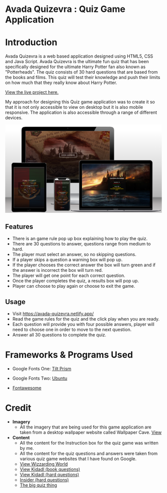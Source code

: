 # Avada Quizevra : Quiz Game Application

# Introduction

Avada Quizevra is a web based application designed using HTML5, CSS and Java Script. Avada Quizevra is the ultimate fun quiz that has been specifically designed for the ultimate Harry Potter fan also known as "Potterheads". The quiz consists of 30 hard questions that are based from the books and films. This quiz will test their knowledge and push their limits on how much that they really know about Harry Potter.

[View the live project here.](https://avada-quizevra.netlify.app/)

My approach for designing this Quiz game application was to create it so that it is not only accessible to view on desktop but it is also mobile responsive. The application is also accessible through a range of different devices.

![quiz image mock up.](assets/images/Avada-Quizevra-mockup.png)

## Features

- There is an game rule pop up box explaining how to play the quiz.
- There are 30 questions to answer, questions range from medium to hard.
- The player must select an answer, so no skipping questions.
- If a player skips a question a warning box will pop up.
- If the player chooses the correct answer the box will turn green and if the answer is incorrect the box will turn red.
- The player will get one point for each correct question.
- Once the player completes the quiz, a results box will pop up.
- Player can choose to play again or choose to exit the game.

## Usage

- Visit https://avada-quizevra.netlify.app/
- Read the game rules for the quiz and the click play when you are ready.
- Each question will provide you with four possible answers, player will need to choose one in order to move to the next question.
- Answer all 30 questions to complete the quiz.

# Frameworks & Programs Used

- Google Fonts One: [Tilt Prism](https://fonts.google.com/?query=Tilt+Prism)

- Google Fonts Two: [Ubuntu](https://fonts.google.com/specimen/Ubuntu?query=Ubuntu)

- [Fontawesome](https://fontawesome.com/)

# Credit

- **Imagery**
  - All the imagery that are being used for this game application are taken from a desktop wallpaper website called Wallpaper Cave.
    [View ](https://wallpapercave.com/harry-potter-hd-wallpapers)
- **Content**
  - All the content for the Instruction box for the quiz game was written by me.
  - All the content for the quiz questions and answers were taken from various quiz game websites that I have found on Google.
  - [View Wizzarding World ](https://www.wizardingworld.com/quiz)
  - [View Kidadl (book questions) ](https://kidadl.com/articles/harry-potter-book-trivia-questions-and-answers-for-every-muggle)
  - [View Kidadl (hard questions) ](https://kidadl.com/articles/hard-harry-potter-trivia-questions-and-answers-are-you-a-true-potterhead)
  - [Insider (hard questions) ](https://www.insider.com/harry-potter-trivia-2016-11)
  - [The big quiz thing ](https://bigquizthing.com/trivia-questions-ans/harry-potter-trivia-questions-and-answers/)
